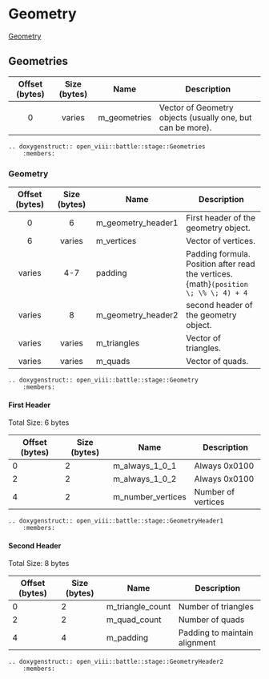 Geometry
=====
[Geometry](https://wiki.ffrtt.ru/index.php?title=FF8/FileFormat_X#Geometry)

## Geometries

| Offset (bytes) | Size (bytes) | Name         | Description                                                |
|:--------------:|:------------:|--------------|------------------------------------------------------------|
|       0        |    varies    | m_geometries | Vector of Geometry objects (usually one, but can be more). |

```{eval-rst}
.. doxygenstruct:: open_viii::battle::stage::Geometries
    :members:
```

### Geometry

| Offset (bytes) | Size (bytes) | Name               | Description                                                                                    |
|:--------------:|:------------:|--------------------|------------------------------------------------------------------------------------------------|
|       0        |      6       | m_geometry_header1 | First header of the geometry object.                                                           |
|       6        |    varies    | m_vertices         | Vector of vertices.                                                                            |
|     varies     |     4-7      | padding            | Padding formula. </br>Position after read the vertices. </br>{math}`(position \; \% \; 4) + 4` |
|     varies     |      8       | m_geometry_header2 | second header of the geometry object.                                                          |
|     varies     |    varies    | m_triangles        | Vector of triangles.                                                                           |
|     varies     |    varies    | m_quads            | Vector of quads.                                                                               |

```{eval-rst}
.. doxygenstruct:: open_viii::battle::stage::Geometry
    :members:
```

#### First Header

Total Size: 6 bytes

| Offset (bytes) | Size (bytes) | Name                | Description           |
|----------------|--------------|---------------------|-----------------------|
| 0              | 2            | m_always_1_0_1      | Always 0x0100         |
| 2              | 2            | m_always_1_0_2      | Always 0x0100         |
| 4              | 2            | m_number_vertices   | Number of vertices    |


```{eval-rst}
.. doxygenstruct:: open_viii::battle::stage::GeometryHeader1
    :members:
```

#### Second Header

Total Size: 8 bytes

| Offset (bytes) | Size (bytes) | Name             | Description                 |
|----------------|--------------|------------------|-----------------------------|
| 0              | 2            | m_triangle_count | Number of triangles         |
| 2              | 2            | m_quad_count     | Number of quads             |
| 4              | 4            | m_padding        | Padding to maintain alignment |


```{eval-rst}
.. doxygenstruct:: open_viii::battle::stage::GeometryHeader2
    :members:
```